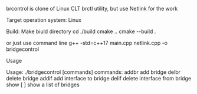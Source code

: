 brcontrol is clone of Linux CLT brctl utility, but use Netlink for the work

Target operation system: Linux


Build:
Make biuld directory
cd ./build
cmake ..
cmake --build .

or just use command line 
g++ -std=c++17 main.cpp netlink.cpp -o bridgecontrol

Usage

Usage: ./bridgecontrol [commands]
commands:
addbr           <bridge>                add bridge
delbr           <bridge>                delete bridge
addif           <bridge> <device>       add interface to bridge
delif           <bridge> <device>       delete interface from bridge
show            [ <bridge> ]            show a list of bridges



